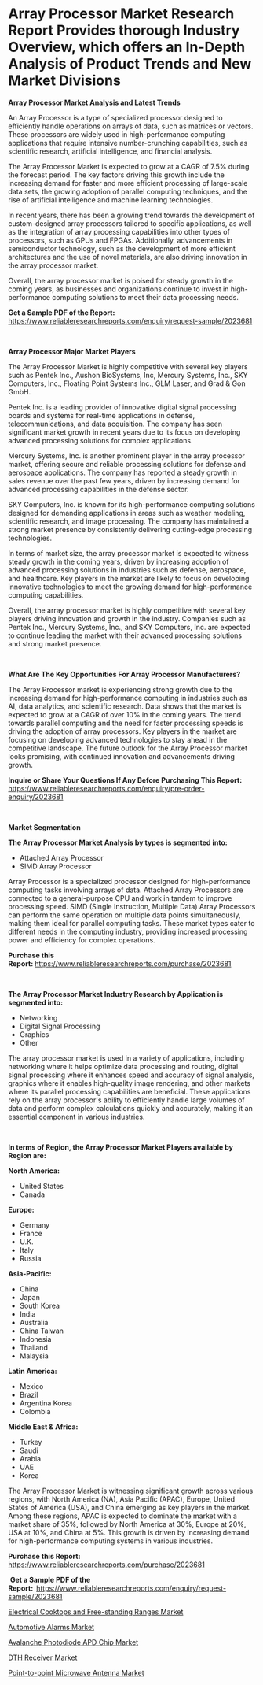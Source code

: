 <p><h1>Array Processor Market Research Report Provides thorough Industry Overview, which offers an In-Depth Analysis of Product Trends and New Market Divisions</h1></p><p><strong>Array Processor Market Analysis and Latest Trends</strong></p>
<p><p>An Array Processor is a type of specialized processor designed to efficiently handle operations on arrays of data, such as matrices or vectors. These processors are widely used in high-performance computing applications that require intensive number-crunching capabilities, such as scientific research, artificial intelligence, and financial analysis.</p><p>The Array Processor Market is expected to grow at a CAGR of 7.5% during the forecast period. The key factors driving this growth include the increasing demand for faster and more efficient processing of large-scale data sets, the growing adoption of parallel computing techniques, and the rise of artificial intelligence and machine learning technologies.</p><p>In recent years, there has been a growing trend towards the development of custom-designed array processors tailored to specific applications, as well as the integration of array processing capabilities into other types of processors, such as GPUs and FPGAs. Additionally, advancements in semiconductor technology, such as the development of more efficient architectures and the use of novel materials, are also driving innovation in the array processor market.</p><p>Overall, the array processor market is poised for steady growth in the coming years, as businesses and organizations continue to invest in high-performance computing solutions to meet their data processing needs.</p></p>
<p><strong>Get a Sample PDF of the Report:&nbsp;</strong> <a href="https://www.reliableresearchreports.com/enquiry/request-sample/2023681">https://www.reliableresearchreports.com/enquiry/request-sample/2023681</a></p>
<p>&nbsp;</p>
<p><strong>Array Processor Major Market Players</strong></p>
<p><p>The Array Processor Market is highly competitive with several key players such as Pentek Inc., Aushon BioSystems, Inc, Mercury Systems, Inc., SKY Computers, Inc., Floating Point Systems Inc., GLM Laser, and Grad & Gon GmbH.</p><p>Pentek Inc. is a leading provider of innovative digital signal processing boards and systems for real-time applications in defense, telecommunications, and data acquisition. The company has seen significant market growth in recent years due to its focus on developing advanced processing solutions for complex applications.</p><p>Mercury Systems, Inc. is another prominent player in the array processor market, offering secure and reliable processing solutions for defense and aerospace applications. The company has reported a steady growth in sales revenue over the past few years, driven by increasing demand for advanced processing capabilities in the defense sector.</p><p>SKY Computers, Inc. is known for its high-performance computing solutions designed for demanding applications in areas such as weather modeling, scientific research, and image processing. The company has maintained a strong market presence by consistently delivering cutting-edge processing technologies.</p><p>In terms of market size, the array processor market is expected to witness steady growth in the coming years, driven by increasing adoption of advanced processing solutions in industries such as defense, aerospace, and healthcare. Key players in the market are likely to focus on developing innovative technologies to meet the growing demand for high-performance computing capabilities.</p><p>Overall, the array processor market is highly competitive with several key players driving innovation and growth in the industry. Companies such as Pentek Inc., Mercury Systems, Inc., and SKY Computers, Inc. are expected to continue leading the market with their advanced processing solutions and strong market presence.</p></p>
<p>&nbsp;</p>
<p><strong>What Are The Key Opportunities For Array Processor Manufacturers?</strong></p>
<p><p>The Array Processor market is experiencing strong growth due to the increasing demand for high-performance computing in industries such as AI, data analytics, and scientific research. Data shows that the market is expected to grow at a CAGR of over 10% in the coming years. The trend towards parallel computing and the need for faster processing speeds is driving the adoption of array processors. Key players in the market are focusing on developing advanced technologies to stay ahead in the competitive landscape. The future outlook for the Array Processor market looks promising, with continued innovation and advancements driving growth.</p></p>
<p><strong>Inquire or Share Your Questions If Any Before Purchasing This Report:</strong> <a href="https://www.reliableresearchreports.com/enquiry/pre-order-enquiry/2023681">https://www.reliableresearchreports.com/enquiry/pre-order-enquiry/2023681</a></p>
<p>&nbsp;</p>
<p><strong>Market Segmentation</strong></p>
<p><strong>The Array Processor Market Analysis by types is segmented into:</strong></p>
<p><ul><li>Attached Array Processor</li><li>SIMD Array Processor</li></ul></p>
<p><p>Array Processor is a specialized processor designed for high-performance computing tasks involving arrays of data. Attached Array Processors are connected to a general-purpose CPU and work in tandem to improve processing speed. SIMD (Single Instruction, Multiple Data) Array Processors can perform the same operation on multiple data points simultaneously, making them ideal for parallel computing tasks. These market types cater to different needs in the computing industry, providing increased processing power and efficiency for complex operations.</p></p>
<p><strong>Purchase this Report:&nbsp;</strong><a href="https://www.reliableresearchreports.com/purchase/2023681">https://www.reliableresearchreports.com/purchase/2023681</a></p>
<p>&nbsp;</p>
<p><strong>The Array Processor Market Industry Research by Application is segmented into:</strong></p>
<p><ul><li>Networking</li><li>Digital Signal Processing</li><li>Graphics</li><li>Other</li></ul></p>
<p><p>The array processor market is used in a variety of applications, including networking where it helps optimize data processing and routing, digital signal processing where it enhances speed and accuracy of signal analysis, graphics where it enables high-quality image rendering, and other markets where its parallel processing capabilities are beneficial. These applications rely on the array processor's ability to efficiently handle large volumes of data and perform complex calculations quickly and accurately, making it an essential component in various industries.</p></p>
<p>&nbsp;</p>
<p><strong>In terms of Region, the Array Processor Market Players available by Region are:</strong></p>
<p>
    <p> <strong> North America: </strong>
        <ul>
            <li>United States</li>
            <li>Canada</li>
        </ul>
        </p> 
    <p> <strong> Europe: </strong>
        <ul>
            <li>Germany</li>
            <li>France</li>
            <li>U.K.</li>
            <li>Italy</li>
            <li>Russia</li>
        </ul>
        </p> 
    <p> <strong> Asia-Pacific: </strong>
        <ul>
            <li>China</li>
            <li>Japan</li>
            <li>South Korea</li>
            <li>India</li>
            <li>Australia</li>
            <li>China Taiwan</li>
            <li>Indonesia</li>
            <li>Thailand</li>
            <li>Malaysia</li>
        </ul>
        </p> 
    <p> <strong> Latin America: </strong>
        <ul>
            <li>Mexico</li>
            <li>Brazil</li>
            <li>Argentina Korea</li>
            <li>Colombia</li>
        </ul>
        </p> 
    <p> <strong> Middle East & Africa: </strong>
        <ul>
            <li>Turkey</li>
            <li>Saudi</li>
            <li>Arabia</li>
            <li>UAE</li>
            <li>Korea</li>
        </ul>
    </p>
    </p>
<p><p>The Array Processor Market is witnessing significant growth across various regions, with North America (NA), Asia Pacific (APAC), Europe, United States of America (USA), and China emerging as key players in the market. Among these regions, APAC is expected to dominate the market with a market share of 35%, followed by North America at 30%, Europe at 20%, USA at 10%, and China at 5%. This growth is driven by increasing demand for high-performance computing systems in various industries.</p></p>
<p><strong>Purchase this Report: </strong><a href="https://www.reliableresearchreports.com/purchase/2023681">https://www.reliableresearchreports.com/purchase/2023681</a></p>
<p>&nbsp;<strong>Get a Sample PDF of the Report:&nbsp;&nbsp;</strong><a href="https://www.reliableresearchreports.com/enquiry/request-sample/2023681">https://www.reliableresearchreports.com/enquiry/request-sample/2023681</a></p>
<p><strong></strong></p>
<p><p><a href="https://view.publitas.com/reportprime-1/electrical-cooktops-and-free-standing-ranges-market-centers-on-aspects-such-as-market-growth-market-share-market-opportunity-and-projected-forecasts-spanning-from-2024-to-2031/">Electrical Cooktops and Free-standing Ranges Market</a></p><p><a href="https://fearless-okapi-6c8.notion.site/Automotive-Alarms-Market-Offer-Valuable-Insights-into-Market-Size-Market-Share-Market-Trends-and--83fa2aa542eb424fa74a59e0f412e8b1">Automotive Alarms Market</a></p><p><a href="https://github.com/Alonsoolds3wq1d81czn8rbol/Market-Research-Report-List-1/blob/main/avalanche-photodiode-apd-chip-market.md">Avalanche Photodiode APD Chip Market</a></p><p><a href="https://scarlet-rocket-c63.notion.site/DTH-Receiver-Market-Size-and-Examines-its-Market-Scope-with-a-Primary-Focus-on-Growth-Opportunitie-0c708e4e4bd949a38fa2b8634ec79a9e">DTH Receiver Market</a></p><p><a href="https://view.publitas.com/reportprime-1/point-to-point-microwave-antenna-market-research-report-the-key-to-successful-business-strategy-forecasted-for-period-from-2024-2031/">Point-to-point Microwave Antenna Market</a></p></p>